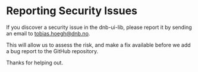 # Reporting Security Issues

If you discover a security issue in the dnb-ui-lib, please report it by sending an
email to [tobias.hoegh@dnb.no](mailto:tobias.hoegh@dnb.no).

This will allow us to assess the risk, and make a fix available before we add a
bug report to the GitHub repository.

Thanks for helping out.
